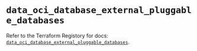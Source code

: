 # `data_oci_database_external_pluggable_databases`

Refer to the Terraform Registory for docs: [`data_oci_database_external_pluggable_databases`](https://registry.terraform.io/providers/oracle/oci/6.18.0/docs/data-sources/database_external_pluggable_databases).
